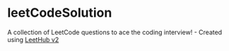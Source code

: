 # leetCodeSolution
A collection of LeetCode questions to ace the coding interview! - Created using [LeetHub v2](https://github.com/arunbhardwaj/LeetHub-2.0)
